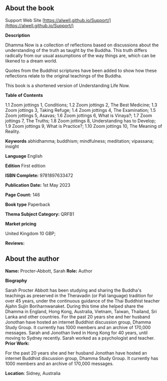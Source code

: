 ## About the book

 Support Web Site [https://alwell.github.io/Support/](https://alwell.github.io/Support/)

**Description** 

Dhamma Now is a collection of reflections based on discussions about the understanding of the truth as taught by the Buddha. This truth differs radically from our usual assumptions of the way things are, which can be likened to a dream world.

Quotes from the Buddhist scriptures have been added to show how these reflections relate to the original teachings of the Buddha.

This book is a shortened version of Understanding Life Now.

**Table of Contents** 

1.1 Zoom jottings 1, Conditions; 1.2 Zoom jottings 2, The Best Medicine; 1.3 Zoom jottings 3, Taking Refuge; 1.4 Zoom jottings 4, The Examination; 1.5 Zoom jottings 5, Asavas; 1.6 Zoom jottings 6, What is Vinaya?; 1.7 Zoom jottings 7, The Truths; 1.8 Zoom jottings 8, Understanding has to Develop; 1.9 Zoom jottings 9, What is Practice?; 1.10 Zoom jottings 10, The Meaning of Reality.

**Keywords** abhidhamma; buddhism; mindfulness; meditation; vipassana; insight

**Language** English

**Edition** 
First edition

**ISBN Complete:**
9781897633472

**Publication Date:** 
1st May 2023

**Page Count:** 
146

**Book type** 
Paperback

**Thema Subject Category:** QRFB1

**Market pricing**


United Kingdom 	10 GBP;


**Reviews:**



## About the author

**Name:** Procter-Abbott, Sarah	**Role:** Author	


**Biography**

Sarah Procter Abbott has been studying and sharing the Buddha's teachings as preserved in the Theravadin (or Pali language) tradition for over 45 years, under the continuous guidance of the Thai Buddhist teacher Ajahn Sujin Boriharnwanaket. During this time she helped share the Dhamma in England, Hong Kong, Australia, Vietnam, Taiwan, Thailand, Sri Lanka and other countries. For the past 20 years she and her husband Jonothan have hosted an internet Buddhist discussion group, Dhamma Study Group. It currently has 1000 members and an archive of 170,000 messages. Sarah and Jonothan lived in Hong Kong for 40 years, until moving to Sydney recently. Sarah worked as a psychologist and teacher.
**Prior Work:**

For the past 20 years she and her husband Jonothan have hosted an internet Buddhist discussion group, Dhamma Study Group. It currently has 1000 members and an archive of 170,000 messages. 
 
**Location**: Sidney, Australia
